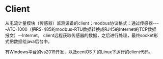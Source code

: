 # Client
从电流计量模块（传感器）监测设备的client；modbus协议格式：通过传感器----ATC-1000（把RS-485的modbus-RTU数据转换成RJ45的Internet的TCP数据报文）--Internet。
client远程获取传感器的数据，之后进行处理，最终socket形式把数据给java后台中。

有Windows平台的vs2019开发，以及centOS 7  的Linux下运行的client代码。
